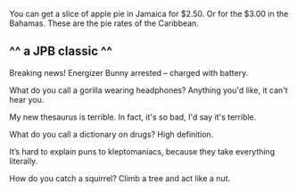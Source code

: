 You can get a slice of apple pie in Jamaica for $2.50.
Or for the $3.00 in the Bahamas.
These are the pie rates of the Caribbean.
## ^^ a JPB classic ^^ ##                           


Breaking news! Energizer Bunny arrested – charged with battery.


What do you call a gorilla wearing headphones? Anything you'd like, it can't hear you.


My new thesaurus is terrible. In fact, it's so bad, I'd say it's terrible.


What do you call a dictionary on drugs? High definition.


It’s hard to explain puns to kleptomaniacs, because they take everything literally.

How do you catch a squirrel? Climb a tree and act like a nut.
